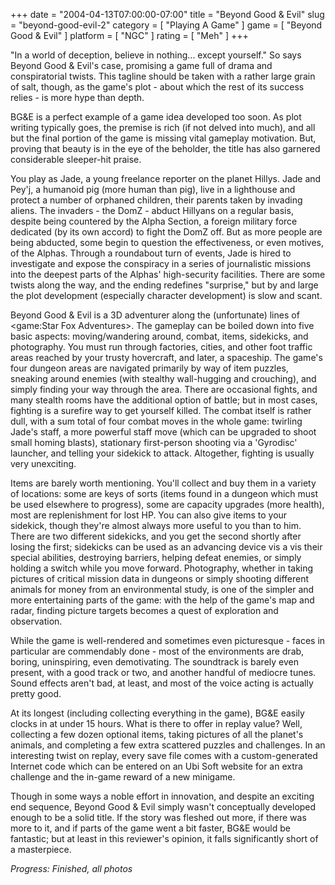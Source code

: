 +++
date = "2004-04-13T07:00:00-07:00"
title = "Beyond Good & Evil"
slug = "beyond-good-evil-2"
category = [ "Playing A Game" ]
game = [ "Beyond Good & Evil" ]
platform = [ "NGC" ]
rating = [ "Meh" ]
+++

"In a world of deception, believe in nothing... except yourself." So says Beyond Good & Evil's case, promising a game full of drama and conspiratorial twists. This tagline should be taken with a rather large grain of salt, though, as the game's plot - about which the rest of its success relies - is more hype than depth.

BG&E is a perfect example of a game idea developed too soon. As plot writing typically goes, the premise is rich (if not delved into much), and all but the final portion of the game is missing vital gameplay motivation. But, proving that beauty is in the eye of the beholder, the title has also garnered considerable sleeper-hit praise.

You play as Jade, a young freelance reporter on the planet Hillys. Jade and Pey'j, a humanoid pig (more human than pig), live in a lighthouse and protect a number of orphaned children, their parents taken by invading aliens. The invaders - the DomZ - abduct Hillyans on a regular basis, despite being countered by the Alpha Section, a foreign military force dedicated (by its own accord) to fight the DomZ off. But as more people are being abducted, some begin to question the effectiveness, or even motives, of the Alphas. Through a roundabout turn of events, Jade is hired to investigate and expose the conspiracy in a series of journalistic missions into the deepest parts of the Alphas' high-security facilities. There are some twists along the way, and the ending redefines "surprise," but by and large the plot development (especially character development) is slow and scant.

Beyond Good & Evil is a 3D adventurer along the (unfortunate) lines of <game:Star Fox Adventures>. The gameplay can be boiled down into five basic aspects: moving/wandering around, combat, items, sidekicks, and photography. You must run through factories, cities, and other foot traffic areas reached by your trusty hovercraft, and later, a spaceship. The game's four dungeon areas are navigated primarily by way of item puzzles, sneaking around enemies (with stealthy wall-hugging and crouching), and simply finding your way through the area. There are occasional fights, and many stealth rooms have the additional option of battle; but in most cases, fighting is a surefire way to get yourself killed. The combat itself is rather dull, with a sum total of four combat moves in the whole game: twirling Jade's staff, a more powerful staff move (which can be upgraded to shoot small homing blasts), stationary first-person shooting via a 'Gyrodisc' launcher, and telling your sidekick to attack. Altogether, fighting is usually very unexciting.

Items are barely worth mentioning. You'll collect and buy them in a variety of locations: some are keys of sorts (items found in a dungeon which must be used elsewhere to progress), some are capacity upgrades (more health), most are replenishment for lost HP. You can also give items to your sidekick, though they're almost always more useful to you than to him. There are two different sidekicks, and you get the second shortly after losing the first; sidekicks can be used as an advancing device vis a vis their special abilities, destroying barriers, helping defeat enemies, or simply holding a switch while you move forward. Photography, whether in taking pictures of critical mission data in dungeons or simply shooting different animals for money from an environmental study, is one of the simpler and more entertaining parts of the game: with the help of the game's map and radar, finding picture targets becomes a quest of exploration and observation.

While the game is well-rendered and sometimes even picturesque - faces in particular are commendably done - most of the environments are drab, boring, uninspiring, even demotivating. The soundtrack is barely even present, with a good track or two, and another handful of mediocre tunes. Sound effects aren't bad, at least, and most of the voice acting is actually pretty good.

At its longest (including collecting everything in the game), BG&E easily clocks in at under 15 hours. What is there to offer in replay value? Well, collecting a few dozen optional items, taking pictures of all the planet's animals, and completing a few extra scattered puzzles and challenges. In an interesting twist on replay, every save file comes with a custom-generated Internet code which can be entered on an Ubi Soft website for an extra challenge and the in-game reward of a new minigame.

Though in some ways a noble effort in innovation, and despite an exciting end sequence, Beyond Good & Evil simply wasn't conceptually developed enough to be a solid title. If the story was fleshed out more, if there was more to it, and if parts of the game went a bit faster, BG&E would be fantastic; but at least in this reviewer's opinion, it falls significantly short of a masterpiece.

<i>Progress: Finished, all photos</i>
